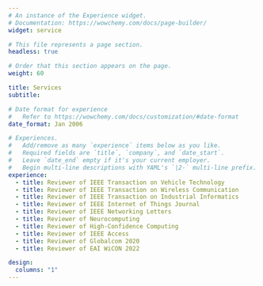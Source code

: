 ```yaml
---
# An instance of the Experience widget.
# Documentation: https://wowchemy.com/docs/page-builder/
widget: service

# This file represents a page section.
headless: true

# Order that this section appears on the page.
weight: 60

title: Services
subtitle:

# Date format for experience
#   Refer to https://wowchemy.com/docs/customization/#date-format
date_format: Jan 2006

# Experiences.
#   Add/remove as many `experience` items below as you like.
#   Required fields are `title`, `company`, and `date_start`.
#   Leave `date_end` empty if it's your current employer.
#   Begin multi-line descriptions with YAML's `|2-` multi-line prefix.
experience:
  - title: Reviewer of IEEE Transaction on Vehicle Technology
  - title: Reviewer of IEEE Transaction on Wireless Communication
  - title: Reviewer of IEEE Transaction on Industrial Informatics
  - title: Reviewer of IEEE Internet of Things Journal
  - title: Reviewer of IEEE Networking Letters
  - title: Reviewer of Neurocomputing
  - title: Reviewer of High-Confidence Computing
  - title: Reviewer of IEEE Access
  - title: Reviewer of Globalcom 2020
  - title: Reviewer of EAI WiCON 2022

design:
  columns: "1"
---
```


